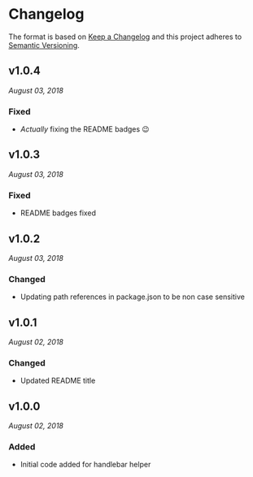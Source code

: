 # Changelog

The format is based on [Keep a Changelog](http://keepachangelog.com/en/1.0.0/)
and this project adheres to [Semantic Versioning](http://semver.org/spec/v2.0.0.html).

v1.0.4
------------------------------
*August 03, 2018*

### Fixed
- _Actually_ fixing the README badges 😉


v1.0.3
------------------------------
*August 03, 2018*

### Fixed
- README badges fixed


v1.0.2
------------------------------
*August 03, 2018*

### Changed
- Updating path references in package.json to be non case sensitive


v1.0.1
------------------------------
*August 02, 2018*

### Changed
- Updated README title


v1.0.0
------------------------------
*August 02, 2018*

### Added
- Initial code added for handlebar helper
